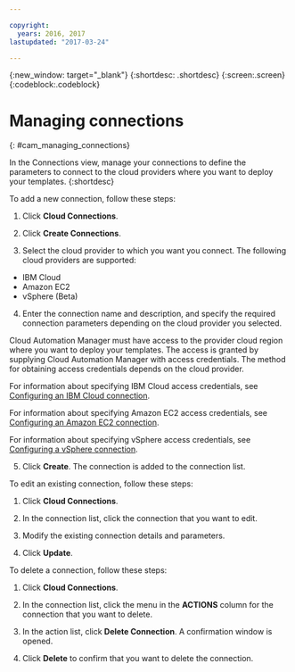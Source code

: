 ```yaml
---

copyright:
  years: 2016, 2017
lastupdated: "2017-03-24"

---
```

<!-- Copyright info and last updated date at top of file: REQUIRED
    The copyright and lastupdated info is YAML content that must occur at the top of the MD file, before attributes are listed.
    It must be --- surrounded by 3 dashes ---
    The value "years" can contain just one year or a two years separated by a comma. (years: 2014, 2016)
    The value "lastupdated" must be followed by a machine date in quotes in the following format: "YYYY-MM-DD"
    The value for "years" must be indented 2 spaces under "copyright", followed by "lastupdated" which should start on its own non-indented line.

-->

<!-- Common attributes used in the template are defined as follows: -->
{:new_window: target="_blank"}
{:shortdesc: .shortdesc}
{:screen:.screen}
{:codeblock:.codeblock}

<!-- Additional task topic: OPTIONAL
This is the template for additional task topics that are needed beyond the basic tasks in the getting started index.md.  As needed, other task topics can be included, with titles such as "Configuring x", "Administering y", "Managing z", etc. This topic is a peer of the getting started index.md in the <servicename>.ditamap. This topic can have one level of children and they also can be referenced in <servicename>.ditamap -->

# Managing connections
<!-- for example, Uploading your data -->
{: #cam_managing_connections}
<!-- Provide an appropriate ID above -->

<!-- The short description section should include a sentence describing why this task is needed. For search engine optimization, include the service long name and "Bluemix". For example: -->

In the Connections view, manage your connections to define the parameters to connect to the cloud providers where you want to deploy your templates.
{:shortdesc}

<!--A connection to Bluemix is created by default. If you want to use Bluemix as cloud provider, edit the connection to specify the required parameters.-->

To add a new connection, follow these steps:

1. Click **Cloud Connections**.

2. Click **Create Connections**. 

3. Select the cloud provider to which you want you connect. The following cloud providers are supported:
 - IBM Cloud
 - Amazon EC2
 - vSphere (Beta)

4. Enter the connection name and description, and specify the required connection parameters depending on the cloud provider you selected.

 Cloud Automation Manager must have access to the provider cloud region where you want to deploy your templates.  The access is granted by supplying Cloud Automation Manager with access credentials. The method for obtaining access credentials depends on the cloud provider.

 For information about specifying IBM Cloud access credentials, see [Configuring an IBM Cloud connection](https://console.{DomainName}/docs/services/CloudAutomationManager/cam_creating_ibm_cloud_connection.html).
 
 For information about specifying Amazon EC2 access credentials, see [Configuring an Amazon EC2 connection](https://console.{DomainName}/docs/services/CloudAutomationManager/cam_creating_aws_connection.html).
 
 For information about specifying vSphere access credentials, see [Configuring a vSphere connection](https://console.{DomainName}/docs/services/CloudAutomationManager/cam_creating_vsphere_connection.html).

5. Click **Create**. The connection is added to the connection list.

To edit an existing connection, follow these steps:

1. Click **Cloud Connections**.

2. In the connection list, click the connection that you want to edit.

3. Modify the existing connection details and parameters.

4. Click **Update**.

To delete a connection, follow these steps:

1. Click **Cloud Connections**.

2. In the connection list, click the menu in the **ACTIONS** column for the connection that you want to delete.

3. In the action list, click **Delete Connection**. A confirmation window is opened.

4. Click **Delete** to confirm that you want to delete the connection.




